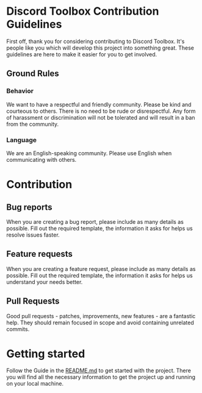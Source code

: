 # Discord Toolbox Contribution Guidelines

First off, thank you for considering contributing to Discord Toolbox. It's people like you which will develop this project into something great. These guidelines are here to make it easier for you to get involved.

## Ground Rules
### Behavior

We want to have a respectful and friendly community. Please be kind and courteous to others. There is no need to be rude or disrespectful. Any form of harassment or discrimination will not be tolerated and will result in a ban from the community.

### Language

We are an English-speaking community. Please use English when communicating with others.

# Contribution
## Bug reports

When you are creating a bug report, please include as many details as possible. Fill out the required template, the information it asks for helps us resolve issues faster.

## Feature requests

When you are creating a feature request, please include as many details as possible. Fill out the required template, the information it asks for helps us understand your needs better.

## Pull Requests

Good pull requests - patches, improvements, new features - are a fantastic help. They should remain focused in scope and avoid containing unrelated commits.


# Getting started

Follow the Guide in the [README.md](https://github.com/Paradiesvogel7/discord-toolbox/blob/main/README.md) to get started with the project. There you will find all the necessary information to get the project up and running on your local machine.